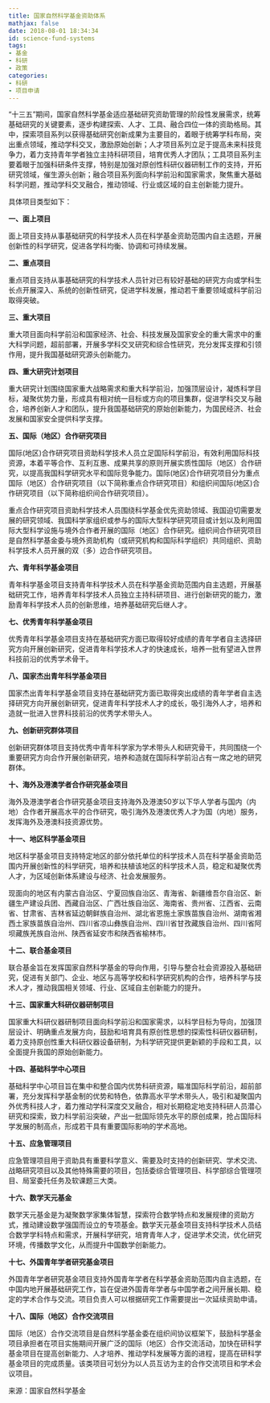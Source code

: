 ```yaml
---
title: 国家自然科学基金资助体系
mathjax: false
date: 2018-08-01 18:34:34
id: science-fund-systems
tags: 
- 基金
- 科研
- 政策
categories:
- 科研
- 项目申请
---
```


“十三五”期间，国家自然科学基金适应基础研究资助管理的阶段性发展需求，统筹基础研究的关键要素，逐步构建探索、人才、工具、融合四位一体的资助格局。其中，探索项目系列以获得基础研究创新成果为主要目的，着眼于统筹学科布局，突出重点领域，推动学科交叉，激励原始创新；人才项目系列立足于提高未来科技竞争力，着力支持青年学者独立主持科研项目，培育优秀人才团队；工具项目系列主要着眼于加强科研条件支撑，特别是加强对原创性科研仪器研制工作的支持，开拓研究领域，催生源头创新；融合项目系列面向科学前沿和国家需求，聚焦重大基础科学问题，推动学科交叉融合，推动领域、行业或区域的自主创新能力提升。

<!---more--->

具体项目类型如下：

**一、面上项目**

面上项目支持从事基础研究的科学技术人员在科学基金资助范围内自主选题，开展创新性的科学研究，促进各学科均衡、协调和可持续发展。

**二、重点项目**

重点项目支持从事基础研究的科学技术人员针对已有较好基础的研究方向或学科生长点开展深入、系统的创新性研究，促进学科发展，推动若干重要领域或科学前沿取得突破。

**三、重大项目**

重大项目面向科学前沿和国家经济、社会、科技发展及国家安全的重大需求中的重大科学问题，超前部署，开展多学科交叉研究和综合性研究，充分发挥支撑和引领作用，提升我国基础研究源头创新能力。

**四、重大研究计划项目**

重大研究计划围绕国家重大战略需求和重大科学前沿，加强顶层设计，凝炼科学目标，凝聚优势力量，形成具有相对统一目标或方向的项目集群，促进学科交叉与融合，培养创新人才和团队，提升我国基础研究的原始创新能力，为国民经济、社会发展和国家安全提供科学支撑。

**五、国际（地区）合作研究项目**

国际(地区)合作研究项目资助科学技术人员立足国际科学前沿，有效利用国际科技资源，本着平等合作、互利互惠、成果共享的原则开展实质性国际（地区）合作研究，以提高我国科学研究水平和国际竞争能力。国际(地区)合作研究项目分为重点国际（地区）合作研究项目（以下简称重点合作研究项目）和组织间国际(地区)合作研究项目（以下简称组织间合作研究项目）。

重点合作研究项目资助科学技术人员围绕科学基金优先资助领域、我国迫切需要发展的研究领域、我国科学家组织或参与的国际大型科学研究项目或计划以及利用国际大型科学设施与境外合作者开展的国际（地区）合作研究。组织间合作研究项目是自然科学基金委与境外资助机构（或研究机构和国际科学组织）共同组织、资助科学技术人员开展的双（多）边合作研究项目。

**六、青年科学基金项目**

青年科学基金项目支持青年科学技术人员在科学基金资助范围内自主选题，开展基础研究工作，培养青年科学技术人员独立主持科研项目、进行创新研究的能力，激励青年科学技术人员的创新思维，培养基础研究后继人才。

**七、优秀青年科学基金项目**

优秀青年科学基金项目支持在基础研究方面已取得较好成绩的青年学者自主选择研究方向开展创新研究，促进青年科学技术人才的快速成长，培养一批有望进入世界科技前沿的优秀学术骨干。

**八、国家杰出青年科学基金项目**

国家杰出青年科学基金项目支持在基础研究方面已取得突出成绩的青年学者自主选择研究方向开展创新研究，促进青年科学技术人才的成长，吸引海外人才，培养和造就一批进入世界科技前沿的优秀学术带头人。

**九、创新研究群体项目**

创新研究群体项目支持优秀中青年科学家为学术带头人和研究骨干，共同围绕一个重要研究方向合作开展创新研究，培养和造就在国际科学前沿占有一席之地的研究群体。

**十、海外及港澳学者合作研究基金项目**

海外及港澳学者合作研究基金项目支持海外及港澳50岁以下华人学者与国内（内地）合作者开展高水平的合作研究，吸引海外及港澳优秀人才为国（内地）服务，发挥海外及港澳科技资源优势。

**十一、地区科学基金项目**

地区科学基金项目支持特定地区的部分依托单位的科学技术人员在科学基金资助范围内开展创新性的科学研究，培养和扶植该地区的科学技术人员，稳定和凝聚优秀人才，为区域创新体系建设与经济、社会发展服务。

现面向的地区有内蒙古自治区、宁夏回族自治区、青海省、新疆维吾尔自治区、新疆生产建设兵团、西藏自治区、广西壮族自治区、海南省、贵州省、江西省、云南省、甘肃省、吉林省延边朝鲜族自治州、湖北省恩施土家族苗族自治州、湖南省湘西土家族苗族自治州、四川省凉山彝族自治州、四川省甘孜藏族自治州、四川省阿坝藏族羌族自治州、陕西省延安市和陕西省榆林市。

**十二、联合基金项目**

联合基金旨在发挥国家自然科学基金的导向作用，引导与整合社会资源投入基础研究，促进有关部门、企业、地区与高等学校和科学研究机构的合作，培养科学与技术人才，推动我国相关领域、行业、区域自主创新能力的提升。

**十三、国家重大科研仪器研制项目**

国家重大科研仪器研制项目面向科学前沿和国家需求，以科学目标为导向，加强顶层设计、明确重点发展方向，鼓励和培育具有原创性思想的探索性科研仪器研制，着力支持原创性重大科研仪器设备研制，为科学研究提供更新颖的手段和工具，以全面提升我国的原始创新能力。

**十四、基础科学中心项目**

基础科学中心项目旨在集中和整合国内优势科研资源，瞄准国际科学前沿，超前部署，充分发挥科学基金制的优势和特色，依靠高水平学术带头人，吸引和凝聚国内外优秀科技人才，着力推动学科深度交叉融合，相对长期稳定地支持科研人员潜心研究和探索，致力科学前沿突破，产出一批国际领先水平的原创成果，抢占国际科学发展的制高点，形成若干具有重要国际影响的学术高地。

**十五、应急管理项目**

应急管理项目用于资助具有重要科学意义、需要及时支持的创新研究、学术交流、战略研究项目以及其他特殊需要的项目，包括委综合管理项目、科学部综合管理项目、局室委托任务及软课题三大类。

**十六、数学天元基金**

数学天元基金是为凝聚数学家集体智慧，探索符合数学特点和发展规律的资助方式，推动建设数学强国而设立的专项基金。数学天元基金项目支持科学技术人员结合数学学科特点和需求，开展科学研究，培育青年人才，促进学术交流，优化研究环境，传播数学文化，从而提升中国数学创新能力。

**十七、外国青年学者研究基金项目**

外国青年学者研究基金项目支持外国青年学者在科学基金资助范围内自主选题，在中国内地开展基础研究工作，旨在促进外国青年学者与中国学者之间开展长期、稳定的学术合作与交流。项目负责人可以根据研究工作需要提出一次延续资助申请。

**十八、国际（地区）合作交流项目**

国际（地区）合作交流项目是自然科学基金委在组织间协议框架下，鼓励科学基金项目承担者在项目实施期间开展广泛的国际（地区）合作交流活动，加快在研科学基金项目在提高创新能力、人才培养、推动学科发展等方面的进程，提高在研科学基金项目的完成质量。该类项目可划分为以人员互访为主的合作交流项目和学术会议项目。

来源：国家自然科学基金